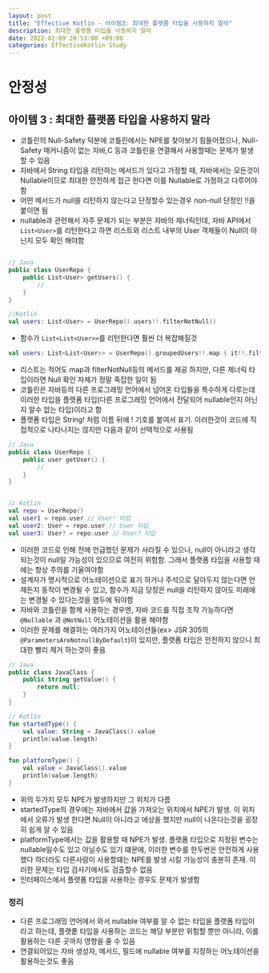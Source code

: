 ```yaml
---
layout: post
title: "Effective Kotlin - 아이템3: 최대한 플랫폼 타입을 사용하지 말라"
description: 최대한 플랫폼 타입을 사용하지 말라
date: 2022-02-09 20:53:00 +09:00
categories: EffectiveKotlin Study
---
```



# 안정성

## 아이템 3 : 최대한 플랫폼 타입을 사용하지 말라
- 코틀린의 Null-Safety 덕분에 코틀린에서는 NPE를 찾아보기 힘들어졌으나, Null-Safety 매커니즘이 없는 자바,C 등과 코틀린을 연결해서 사용할때는 문제가 발생 할 수 있음
- 자바에서 String 타입을 리턴하는 메서드가 있다고 가정할 때, 자바에서는 모든것이 Nullable이므로 최대한 안전하게 접근 한다면 이를 Nullable로 가정하고 다루어야함
- 어떤 메서드가 null을 리턴하지 않는다고 단정할수 있는경우 non-null 단정인 !!을 붙이면 됨
- nullable과 관련해서 자주 문제가 되는 부분은 자바의 제너릭인데, 자바 API에서 ```List<User>```를 리턴한다고 하면 리스트와 리스트 내부의 User 객체들이 Null이 아닌지 모두 확인 해야함

```kotlin

// Java
public class UserRepo {
    public List<User> getUsers() {
        //
    }
}

//Kotlin
val users: List<User> = UserRepo().users!!.filterNotNull()
```


- 함수가 ```List<List<User>>```를 리턴한다면 훨씬 더 복잡해질것

```kotlin
val users: List<List<User>> = UserRepo().groupedUsers!!.map { it!!.filterNotNull() }
```

- 리스트는 적어도 map과 filterNotNull등의 메서드를 제공 하지만, 다른 제너릭 타입이라면 Null 확인 자체가 정말 족잡한 일이 됨
- 코틀린은 자바등의 다른 프로그래밍 언어에서 넘어온 타입들을 특수하게 다루는데 이러한 타입을 플랫폼 타입(다른 프로그래밍 언어에서 전달되어 nullable인지 아닌지 알수 없는 타입)이라고 함
- 플랫폼 타입은 String! 처럼 이름 뒤에 ! 기호를 붙여서 표기. 이러한것이 코드에 직접적으로 나타나지는 않지만 다음과 같이 선택적으로 사용됨

```kotlin
// Java
public class UserRepo {
    public user getUser() {
        //
    }
}


// Kotlin
val repo = UserRepo()
val user1 = repo.user // User! 타입
val user2: User = repo.user // User 타입
val user3: User? = repo.user // User? 타입
```

- 이러한 코드로 인해 전에 언급했던 문제가 사라질 수 있으나, null이 아니라고 생각되는것이 null일 가능성이 있으므로 여전히 위험함. 그래서 플랫폼 타입을 사용할 때에는 항상 주의를 기울여야함
- 설계자가 명시적으로 어노테이션으로 표기 하거나 주석으로 달아두지 않는다면 언제든지 동작이 변경될 수 있고, 함수가 지금 당장은 null을 리턴하지 않아도 미래에는 변경될 수 있다는것을 염두에 둬야함
- 자바와 코틀린을 함께 사용하는 경우엔, 자바 코드를 직접 조작 가능하다면 ```@Nullable``` 과 ```@NotNull``` 어노테이션을 활용 해야함
- 이러한 문제를 해결하는 여러가지 어노테이션들(ex> JSR 305의 ```@ParametersAreNotnullByDefault```)이 있지만, 플랫폼 타입은 안전하지 않으니 최대한 빨리 제거 하는것이 좋음

```kotlin
// Java
public class JavaClass {
    public String getValue() {
        return null;
    }
}

// Kotlin
fun startedType() {
    val value: String = JavaClass().value
    println(value.length)
}

fun platformType() {
    val value = JavaClass().value
    println(value.length)
}
```

- 위의 두가지 모두 NPE가 발생하지만 그 위치가 다름
- startedType의 경우에는 자바에서 값을 가져오는 위치에서 NPE가 발생. 이 위치에서 오류가 발생 한다면 Null이 아니라고 에상을 했지만 null이 나온다는것을 굉장히 쉽게 알 수 있음
- platformType에서는 값을 활용할 때 NPE가 발생. 플랫폼 타입으로 지정된 변수는 nullable일수도 있고 아닐수도 있기 떄문에, 이러한 변수를 한두번은 안전하게 사용했다 하더라도 다른사람이 사용할떄는 NPE를 발생 시킬 가능성이 충분히 존재. 이러한 문제는 타입 검사기에서도 검출할수 없음
- 인터페이스에서 플랫폼 타입을 사용하는 경우도 문제가 발생함


### 정리
- 다른 프로그래밍 언어에서 와서 nullable 여부를 알 수 없는 타입을 플랫폼 타입이라고 하는데, 플랫퐅 타입을 사용하는 코드는 해당 부분만 위험할 뿐만 아니라, 이를 활용하는 다른 곳까지 영향을 줄 수 있음
- 연결되어있는 자바 생성자, 메서드, 필드에 nullable 여부를 지정하는 어노테이션을 활용하는것도 좋음

